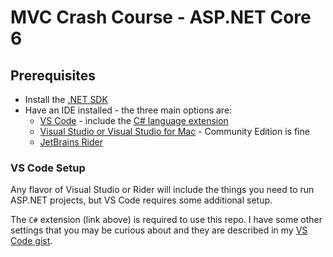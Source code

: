 # MVC Crash Course - ASP.NET Core 6

## Prerequisites

* Install the [.NET SDK](https://dotnet.microsoft.com/en-us/download)
* Have an IDE installed - the three main options are:
  * [VS Code](https://code.visualstudio.com/) - include the [C# language extension](https://marketplace.visualstudio.com/items?itemName=ms-dotnettools.csharp)
  * [Visual Studio or Visual Studio for Mac](https://visualstudio.microsoft.com/) - Community Edition is fine
  * [JetBrains Rider](https://www.jetbrains.com/rider/)

### VS Code Setup

Any flavor of Visual Studio or Rider will include
the things you need to run ASP.NET projects, but
VS Code requires some additional setup.

The `C#` extension (link above) is required to use this repo.  I have some other settings that you may be curious about
and they are described in my [VS Code gist](https://gist.github.com/dahlsailrunner/1765b807940e29951ea6bdfb36cd85dd).
